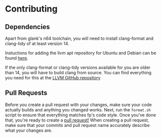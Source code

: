 # Contributing

## Dependencies

Apart from glank's n64 toolchain, you will need to install clang-format and clang-tidy of at least version 14.

Instuctions for adding the llvm apt repository for Ubuntu and Debian can be found [here](https://apt.llvm.org/).

If the only clang-format or clang-tidy versions available for you are older than 14, you will have to build clang from source. You can find everything you need for this at the [LLVM GitHub repository](https://github.com/llvm/llvm-project)

## Pull Requests

Before you create a pull request with your changes, make sure your code actually builds and anything you changed works. Next, run the `format.sh` script to ensure that everything matches fp's code style. Once you've done that, you're ready to create a [pull request!](https://github.com/pmret/papermario/pulls) When creating a pull request, make sure that your commits and pull request name accurately describe what your changes are.
